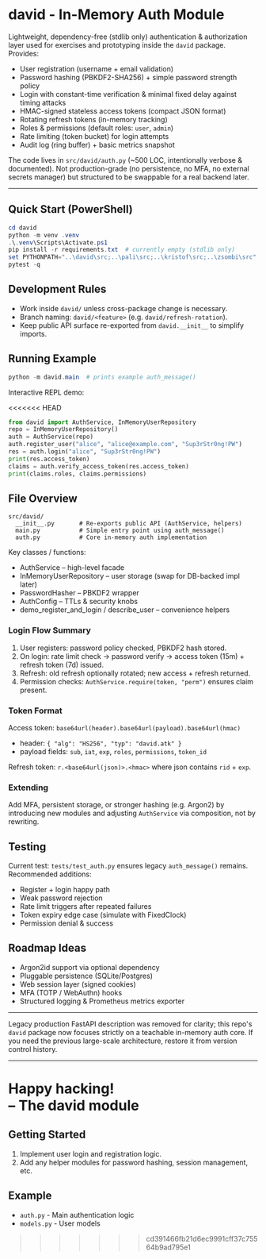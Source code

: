 # david - In-Memory Auth Module

Lightweight, dependency-free (stdlib only) authentication & authorization layer used for exercises and prototyping inside the `david` package. Provides:

* User registration (username + email validation)
* Password hashing (PBKDF2-SHA256) + simple password strength policy
* Login with constant-time verification & minimal fixed delay against timing attacks
* HMAC-signed stateless access tokens (compact JSON format)
* Rotating refresh tokens (in-memory tracking)
* Roles & permissions (default roles: `user`, `admin`)
* Rate limiting (token bucket) for login attempts
* Audit log (ring buffer) + basic metrics snapshot

The code lives in `src/david/auth.py` (~500 LOC, intentionally verbose & documented). Not production-grade (no persistence, no MFA, no external secrets manager) but structured to be swappable for a real backend later.

---

## Quick Start (PowerShell)

```powershell
cd david
python -m venv .venv
.\.venv\Scripts\Activate.ps1
pip install -r requirements.txt  # currently empty (stdlib only)
set PYTHONPATH="..\david\src;..\pali\src;..\kristof\src;..\zsombi\src"
pytest -q
```

## Development Rules

* Work inside `david/` unless cross-package change is necessary.
* Branch naming: `david/<feature>` (e.g. `david/refresh-rotation`).
* Keep public API surface re-exported from `david.__init__` to simplify imports.

## Running Example

```powershell
python -m david.main  # prints example auth_message()
```

Interactive REPL demo:

<<<<<<< HEAD
```python
from david import AuthService, InMemoryUserRepository
repo = InMemoryUserRepository()
auth = AuthService(repo)
auth.register_user("alice", "alice@example.com", "Sup3rStr0ng!PW")
res = auth.login("alice", "Sup3rStr0ng!PW")
print(res.access_token)
claims = auth.verify_access_token(res.access_token)
print(claims.roles, claims.permissions)
```

## File Overview

```
src/david/
  __init__.py       # Re-exports public API (AuthService, helpers)
  main.py           # Simple entry point using auth_message()
  auth.py           # Core in-memory auth implementation
```

Key classes / functions:
* AuthService – high-level facade
* InMemoryUserRepository – user storage (swap for DB-backed impl later)
* PasswordHasher – PBKDF2 wrapper
* AuthConfig – TTLs & security knobs
* demo_register_and_login / describe_user – convenience helpers

### Login Flow Summary
1. User registers: password policy checked, PBKDF2 hash stored.
2. On login: rate limit check → password verify → access token (15m) + refresh token (7d) issued.
3. Refresh: old refresh optionally rotated; new access + refresh returned.
4. Permission checks: `AuthService.require(token, "perm")` ensures claim present.

### Token Format
Access token: `base64url(header).base64url(payload).base64url(hmac)`
- header: `{ "alg": "HS256", "typ": "david.atk" }`
- payload fields: `sub`, `iat`, `exp`, `roles`, `permissions`, `token_id`

Refresh token: `r.<base64url(json)>.<hmac>` where json contains `rid` + `exp`.

### Extending
Add MFA, persistent storage, or stronger hashing (e.g. Argon2) by introducing new modules and adjusting `AuthService` via composition, not by rewriting.

## Testing

Current test: `tests/test_auth.py` ensures legacy `auth_message()` remains.
Recommended additions:
* Register + login happy path
* Weak password rejection
* Rate limit triggers after repeated failures
* Token expiry edge case (simulate with FixedClock)
* Permission denial & success

## Roadmap Ideas
* Argon2id support via optional dependency
* Pluggable persistence (SQLite/Postgres)
* Web session layer (signed cookies)
* MFA (TOTP / WebAuthn) hooks
* Structured logging & Prometheus metrics exporter

---

Legacy production FastAPI description was removed for clarity; this repo's `david` package now focuses strictly on a teachable in-memory auth core. If you need the previous large-scale architecture, restore it from version control history.

---
Happy hacking!  
– The david module
=======
## Getting Started
1. Implement user login and registration logic.
2. Add any helper modules for password hashing, session management, etc.

## Example
- `auth.py` - Main authentication logic
- `models.py` - User models

>>>>>>> cd391466fb21d6ec9991cff37c75564b9ad795e1
